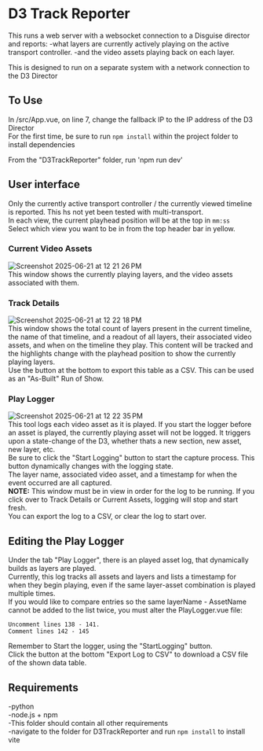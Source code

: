 # D3 Track Reporter

This runs a web server with a websocket connection to a Disguise director and reports:
-what layers are currently actively playing on the active transport controller. 
-and the video assets playing back on each layer.  

This is designed to run on a separate system with a network connection to the D3 Director

## To Use
In /src/App.vue, on line 7, change the fallback IP to the IP address of the D3 Director  
For the first time, be sure to run `npm install` within the project folder to install dependencies  

From the "D3TrackReporter" folder, run 'npm run dev'

## User interface
Only the currently active transport controller / the currently viewed timeline is reported. This hs not yet been tested with multi-transport.  
In each view, the current playhead position will be at the top in `mm:ss`  
Select which view you want to be in from the top header bar in yellow.

### Current Video Assets 
![Screenshot 2025-06-21 at 12 21 26 PM](https://github.com/user-attachments/assets/d5143c91-ea08-4371-a2e4-0928ff4f8864)  
This window shows the currently playing layers, and the video assets associated with them.

### Track Details
![Screenshot 2025-06-21 at 12 22 18 PM](https://github.com/user-attachments/assets/c8c171a9-3c53-4d60-9c71-82d8c0189cca)  
This window shows the total count of layers present in the current timeline, the name of that timeline, and a readout of all layers, their associated video assets, and when on the timeline they play. This content will be tracked and the highlights change with the playhead position to show the currently playing layers.  
Use the button at the bottom to export this table as a CSV. This can be used as an "As-Built" Run of Show.

### Play Logger
![Screenshot 2025-06-21 at 12 22 35 PM](https://github.com/user-attachments/assets/8a69505d-8639-410b-9ae9-7f9f5e1b1dd7)  
This tool logs each video asset as it is played. If you start the logger before an asset is played, the currently playing asset will not be logged. It triggers upon a state-change of the D3, whether thats a new section, new asset, new layer, etc.  
Be sure to click the "Start Logging" button to start the capture process. This button dynamically changes with the logging state.  
The layer name, associated video asset, and a timestamp for when the event occurred are all captured.  
**NOTE:** This window must be in view in order for the log to be running. If you click over to Track Details or Current Assets, logging will stop and start fresh.  
You can export the log to a CSV, or clear the log to start over.

## Editing the Play Logger
Under the tab "Play Logger", there is an played asset log, that dynamically builds as layers are played.  
Currently, this log tracks all assets and layers and lists a timestamp for when they begin playing, even if the same layer-asset combination is played multiple times.  
If you would like to compare entries so the same layerName - AssetName cannot be added to the list twice, you must alter the PlayLogger.vue file:  
```
Uncomment lines 138 - 141.
Comment lines 142 - 145
```
Remember to Start the logger, using the "StartLogging" button.  
Click the button at the bottom "Export Log to CSV" to download a CSV file of the shown data table.

## Requirements
-python  
-node.js + npm  
-This folder should contain all other requirements  
-navigate to the folder for D3TrackReporter and run `npm install` to install vite
